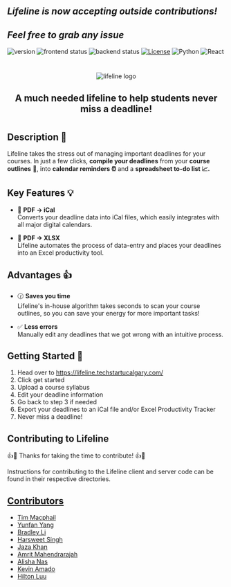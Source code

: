 ## *Lifeline is now accepting outside contributions!*

## *Feel free to grab any issue*

![version](https://img.shields.io/badge/version-1.0.0-red)
![frontend status](https://github.com/techstartucalgary/lifeline/actions/workflows/deploy-frontend.yaml/badge.svg)
![backend status](https://github.com/techstartucalgary/lifeline/actions/workflows/deploy-backend.yaml/badge.svg)
[![License](https://img.shields.io/badge/license-MIT-brown.svg)](https://opensource.org/licenses/MIT)
![Python](https://img.shields.io/badge/python-v3.8-blue.svg)
![React](https://img.shields.io/badge/react-v18.2-blue.svg)

<div align="center" style="margin: 2.5rem 0rem;">
  <picture>
    <source media="(prefers-color-scheme: dark)" srcset="https://user-images.githubusercontent.com/70448914/202774114-d8db6cf5-6e94-467b-a0a3-833bfec376be.png">
    <img alt="lifeline logo" src="https://user-images.githubusercontent.com/70448914/202774123-f98c4b27-3452-483c-9750-50766867dcfa.png">
  </picture>

  <h2 align="center">
    A much needed lifeline to help students never miss a deadline!
  </h2>
</div>

## Description :date:

Lifeline takes the stress out of managing important deadlines for your courses. In just a few clicks, **compile your deadlines** from your **course outlines** :page_facing_up:, into **calendar reminders :alarm_clock:** and a **spreadsheet to-do list :chart_with_upwards_trend:.**

## Key Features :bulb:

- :calendar: **PDF &rarr; iCal** <br>
  Converts your deadline data into iCal files, which easily integrates with all major digital calendars.

- :green_book: **PDF &rarr; XLSX** <br>
  Lifeline automates the process of data-entry and places your deadlines into an Excel productivity tool.

## Advantages 👍

- 🕜 **Saves you time** <br>
  Lifeline's in-house algorithm takes seconds to scan your course outlines, so you can save your energy for more important tasks!

- ✅ **Less errors** <br>
  Manually edit any deadlines that we got wrong with an intuitive process.

## Getting Started :rocket:

1. Head over to https://lifeline.techstartucalgary.com/
2. Click get started
3. Upload a course syllabus
4. Edit your deadline information
5. Go back to step 3 if needed
6. Export your deadlines to an iCal file and/or Excel Productivity Tracker
7. Never miss a deadline!

## Contributing to Lifeline

:+1::tada: Thanks for taking the time to contribute! :+1::tada:

Instructions for contributing to the Lifeline client and server code can be found in their respective directories.


## [Contributors](https://github.com/techstartucalgary/lifeline/graphs/contributors)
- [Tim Macphail](https://github.com/tim-macphail)
- [Yunfan Yang](https://github.com/cloudyyoung)
- [Bradley Li](https://github.com/BradleyLi)
- [Harsweet Singh](https://github.com/harsweet)
- [Jaza Khan](https://github.com/jaza-k)
- [Amrit Mahendrarajah](https://github.com/skilledd007)
- [Alisha Nas](https://github.com/alisha-nas) 
- [Kevin Amado](https://github.com/kamadorueda)
- [Hilton Luu](https://github.com/HiltonLuu)
